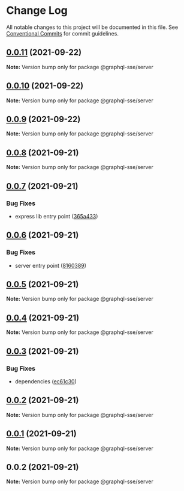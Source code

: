 # Change Log

All notable changes to this project will be documented in this file.
See [Conventional Commits](https://conventionalcommits.org) for commit guidelines.

## [0.0.11](https://github.com/faboulaws/graphql-sse/compare/@graphql-sse/server@0.0.10...@graphql-sse/server@0.0.11) (2021-09-22)

**Note:** Version bump only for package @graphql-sse/server





## [0.0.10](https://github.com/faboulaws/graphql-sse/compare/@graphql-sse/server@0.0.9...@graphql-sse/server@0.0.10) (2021-09-22)

**Note:** Version bump only for package @graphql-sse/server





## [0.0.9](https://github.com/faboulaws/graphql-sse/compare/@graphql-sse/server@0.0.8...@graphql-sse/server@0.0.9) (2021-09-22)

**Note:** Version bump only for package @graphql-sse/server





## [0.0.8](https://github.com/faboulaws/graphql-sse/compare/@graphql-sse/server@0.0.7...@graphql-sse/server@0.0.8) (2021-09-21)

**Note:** Version bump only for package @graphql-sse/server





## [0.0.7](https://github.com/faboulaws/graphql-sse/compare/@graphql-sse/server@0.0.6...@graphql-sse/server@0.0.7) (2021-09-21)


### Bug Fixes

* express lib entry point ([365a433](https://github.com/faboulaws/graphql-sse/commit/365a433f253eb30057828e2689e81cdc1dbbab74))





## [0.0.6](https://github.com/faboulaws/graphql-sse/compare/@graphql-sse/server@0.0.5...@graphql-sse/server@0.0.6) (2021-09-21)


### Bug Fixes

* server entry point ([8160389](https://github.com/faboulaws/graphql-sse/commit/8160389daf69f1b3902d241d96bd59d0da51af9d))





## [0.0.5](https://github.com/faboulaws/graphql-sse/compare/@graphql-sse/server@0.0.4...@graphql-sse/server@0.0.5) (2021-09-21)

**Note:** Version bump only for package @graphql-sse/server





## [0.0.4](https://github.com/faboulaws/graphql-sse/compare/@graphql-sse/server@0.0.3...@graphql-sse/server@0.0.4) (2021-09-21)

**Note:** Version bump only for package @graphql-sse/server





## [0.0.3](https://github.com/faboulaws/graphql-sse/compare/@graphql-sse/server@0.0.1...@graphql-sse/server@0.0.3) (2021-09-21)


### Bug Fixes

* dependencies ([ec61c30](https://github.com/faboulaws/graphql-sse/commit/ec61c3068c44fa1d0ddbcb5010ce47e0b31f0bac))





## [0.0.2](https://github.com/faboulaws/graphql-sse/compare/@graphql-sse/server@0.0.1...@graphql-sse/server@0.0.2) (2021-09-21)

**Note:** Version bump only for package @graphql-sse/server





## [0.0.1](https://github.com/faboulaws/graphql-sse/compare/@graphql-sse/server@0.0.2...@graphql-sse/server@0.0.1) (2021-09-21)

**Note:** Version bump only for package @graphql-sse/server





## 0.0.2 (2021-09-21)

**Note:** Version bump only for package @graphql-sse/server
